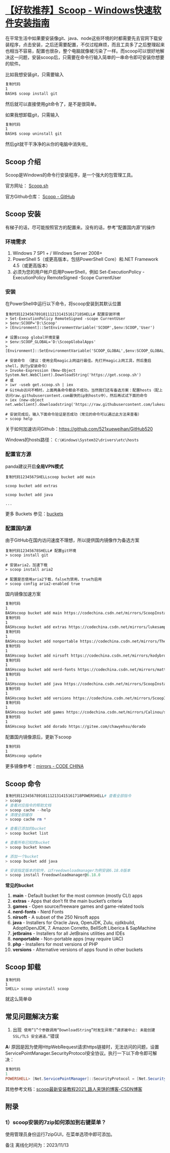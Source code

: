# [【好软推荐】Scoop - Windows快速软件安装指南](https://www.cnblogs.com/sleepyocean/p/17017084.html)

在平常生活中如果要安装像git、java、node这些环境的时都需要先去官网下载安装程序，点击安装，之后还需要配置，不仅过程麻烦，而且工具多了之后整理起来也相当不容易，配置也很杂，整个电脑就像被污染了一样。而scoop可以很好地解决这一问题，安装scoop后，只需要在命令行输入简单的一串命令即可安装你想要的软件。

比如我想安装git，只需要输入

```bash
复制代码
1
BASH$ scoop install git
```

然后就可以直接使用git命令了，是不是很简单。

如果我想卸载git，只需输入

```bash
复制代码
1
BASH$ scoop uninstall git
```

然后git就干干净净的从你的电脑中消失啦_

## Scoop 介绍

Scoop是Windows的命令行安装程序，是一个强大的包管理工具。

官方网址： [Scoop.sh](https://scoop.sh/)

官方Github仓库： [Scoop - GitHub](https://github.com/lukesampson/scoop)

## Scoop 安装

有梯子的话，尽可能按照官方的配置来。没有的话，参考“配置国内源”的操作

### 环境需求

1. Windows 7 SP1 + / Windows Server 2008+
2. PowerShell 5（或更高版本，包括PowerShell Core）和.NET Framework 4.5（或更高版本）
3. 必须为您的用户帐户启用PowerShell，例如 Set-ExecutionPolicy -ExecutionPolicy RemoteSigned -Scope CurrentUser

### 安装

在PowerShell中运行以下命令，将scoop安装到其默认位置

```shell
复制代码123456789101112131415161718SHELL# 配置安装环境
> Set-ExecutionPolicy RemoteSigned -scope CurrentUser
> $env:SCOOP='D:\Scoop'
> [Environment]::SetEnvironmentVariable('SCOOP',$env:SCOOP,'User')

# 设置scoop global环境变量
> $env:SCOOP_GLOBAL='D:\ScoopGlobalApps'
> [Environment]::SetEnvironmentVariable('SCOOP_GLOBAL',$env:SCOOP_GLOBAL,'User')

# 安装命令 （建议：使用全局magic上网运行最佳。先打开magic上网工具，然后重启shell，执行y安装命令）
> Invoke-Expression (New-Object System.Net.WebClient).DownloadString('https://get.scoop.sh')
# 或
> iwr -useb get.scoop.sh | iex
# GitHub访问不畅时，上面两条命令都会不成功。当然我们还有备选方案：配置hosts（配上访问raw.githubusercontent.com最快的ip到hosts中），然后再试试下面的命令
> iex (new-object net.webclient).downloadstring('https://raw.githubusercontent.com/lukesampson/scoop/master/bin/install.ps1')  

# 安装完成后，输入下面命令验证是否成功（常见的命令可以通过此方法来查看）
> scoop help
```

关于如何加速访问Github：https://github.com/521xueweihan/GitHub520

Windows的hosts路径： `C:\Windows\System32\drivers\etc\hosts`

### 配置官方源

panda建议开启**全局VPN模式**

```shell
复制代码1234567SHELLscoop bucket add main

scoop bucket add extras

scoop bucket add java

...
```

更多 Buckets 参见：[buckets](https://scoop.sh/#/buckets)

### 配置国内源

由于GitHub在国内访问速度不理想，所以提供国内镜像作为备选方案

```shell
复制代码12345678SHELL# 配置git环境
> scoop install git

# 安装aria2，加速下载
> scoop install aria2

# 配置是否使用aria2下载，false为禁用，true为启用
> scoop config aria2-enabled true
```

国内镜像加速方案

```bash
复制代码
1
BASHscoop bucket add main https://codechina.csdn.net/mirrors/ScoopInstaller/Main.git
复制代码
1
BASHscoop bucket add extras https://codechina.csdn.net/mirrors/lukesampson/scoop-extras.git
复制代码
1
BASHscoop bucket add nonportable https://codechina.csdn.net/mirrors/TheRandomLabs/scoop-nonportable
复制代码
1
BASHscoop bucket add nirsoft https://codechina.csdn.net/mirrors/kodybrown/scoop-nirsoft.git
复制代码
1
BASHscoop bucket add nerd-fonts https://codechina.csdn.net/mirrors/matthewjberger/scoop-nerd-fonts.git
复制代码
1
BASHscoop bucket add java https://codechina.csdn.net/mirrors/ScoopInstaller/Java.git
复制代码
1
BASHscoop bucket add versions https://codechina.csdn.net/mirrors/ScoopInstaller/Versions.git
复制代码
1
BASHscoop bucket add games https://codechina.csdn.net/mirrors/Calinou/scoop-games.git
复制代码
1
BASHscoop bucket add dorado https://gitee.com/chawyehsu/dorado
```

配置国内镜像源后，更新下scoop

```bash
复制代码
1
BASHscoop update
```

更多镜像参考：[mirrors - CODE CHINA](https://codechina.csdn.net/mirrors?utf8=✓&filter=scoop&only_projects=true)

## Scoop 命令

```powershell
复制代码123456789101112131415161718POWERSHELL# 查看全部指令
> scoop
# 查看对应指令的帮助文档
> scoop cache --help
# 清理全部缓存
> scoop cache rm *

# 查看已添加的bucket
> scoop bucket list

# 查看所有已知的bucket
> scoop bucket known

# 添加一个bucket
> scoop bucket add java

# 安装指定版本的软件，以freedownloadmanager为例安装6.18.0版本
> scoop install freedownloadmanager@6.18.0
```

**常见的bucket**

1. **main** - Default bucket for the most common (mostly CLI) apps
2. **extras** - Apps that don’t fit the main bucket’s criteria
3. **games** - Open source/freeware games and game-related tools
4. **nerd-fonts** - Nerd Fonts
5. **nirsoft** - A subset of the 250 Nirsoft apps
6. **java** - Installers for Oracle Java, OpenJDK, Zulu, ojdkbuild, AdoptOpenJDK, 7. Amazon Corretto, BellSoft Liberica & SapMachine
7. **jetbrains** - Installers for all JetBrains utilities and IDEs
8. **nonportable** - Non-portable apps (may require UAC)
9. **php** - Installers for most versions of PHP
10. **versions** - Alternative versions of apps found in other buckets

## Scoop 卸载

```shell
复制代码
1
SHELL> scoop uninstall scoop
```

就这么简单😄

## 常见问题解决方案

1. 出现` 使用“1”个参数调用“DownloadString”时发生异常:“请求被中止: 未能创建 SSL/TLS 安全通道。”`错误

**A:** 原因是因为使用HttpWebRequest请求https链接时，无法访问的问题，设置ServicePointManager.SecurityProtocol安全协议。执行一下以下命令即可解决：

```powershell
复制代码
1
POWERSHELL> [Net.ServicePointManager]::SecurityProtocol = [Net.SecurityProtocolType]::Tls12;
```

其他参考文档：[scoop最新安装教程2021_路人夹饼的博客-CSDN博客](https://blog.csdn.net/weixin_41992772/article/details/116095119)

## 附录

### 1）scoop安装的7zip如何添加到右键菜单？

使用管理员身份运行7zipGUI，在菜单选项中即可添加。

备注
离线化时间为：2023/11/13